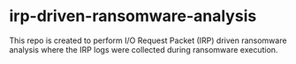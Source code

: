 # irp-driven-ransomware-analysis
This repo is created to perform I/O Request Packet (IRP) driven ransomware analysis where the IRP logs were collected during ransomware execution. 
